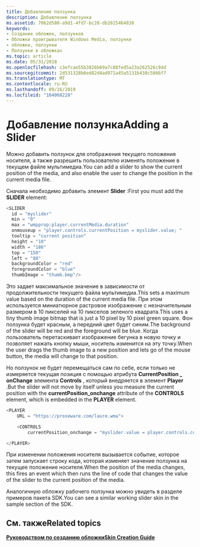 ```yaml
---
title: Добавление ползунка
description: Добавление ползунка
ms.assetid: 7062d580-a9d1-4fd7-bc28-db2615464838
keywords:
- Создание обложек, ползунков
- Обложки проигрывателя Windows Media, ползунки
- обложки, ползунки
- Ползунки в обложках
ms.topic: article
ms.date: 05/31/2018
ms.openlocfilehash: c3efcae55b3826b69a7c88fed5a23a262526c9dd
ms.sourcegitcommit: 2d531328b6ed82d4ad971a45a5131b430c5866f7
ms.translationtype: MT
ms.contentlocale: ru-RU
ms.lasthandoff: 09/16/2019
ms.locfileid: "104068228"
---
```

# <a name="adding-a-slider"></a><span data-ttu-id="e8720-107">Добавление ползунка</span><span class="sxs-lookup"><span data-stu-id="e8720-107">Adding a Slider</span></span>

<span data-ttu-id="e8720-108">Можно добавить ползунок для отображения текущего положения носителя, а также разрешить пользователю изменять положение в текущем файле мультимедиа.</span><span class="sxs-lookup"><span data-stu-id="e8720-108">You can add a slider to show the current position of the media, and also enable the user to change the position in the current media file.</span></span>

<span data-ttu-id="e8720-109">Сначала необходимо добавить элемент **Slider** :</span><span class="sxs-lookup"><span data-stu-id="e8720-109">First you must add the **SLIDER** element:</span></span>


```C++
<SLIDER
  id = "myslider"
  min = "0"
  max = "wmpprop:player.currentMedia.duration"
  onmouseup = "player.controls.currentPosition = myslider.value; "
  tooltip = "current position"
  height = "10"
  width = "180"
  top = "150"
  left = "88"
  backgroundColor = "red"
  foregroundColor = "blue"
  thumbImage = "thumb.bmp"/>

```



<span data-ttu-id="e8720-110">Это задает максимальное значение в зависимости от продолжительности текущего файла мультимедиа.</span><span class="sxs-lookup"><span data-stu-id="e8720-110">This sets a maximum value based on the duration of the current media file.</span></span> <span data-ttu-id="e8720-111">При этом используется миниатюрное растровое изображение с незначительным размером в 10 пикселей на 10 пикселов зеленого квадрата.</span><span class="sxs-lookup"><span data-stu-id="e8720-111">This uses a tiny thumb image bitmap that is just a 10 pixel by 10 pixel green square.</span></span> <span data-ttu-id="e8720-112">Фон ползунка будет красным, а передний цвет будет синим.</span><span class="sxs-lookup"><span data-stu-id="e8720-112">The background of the slider will be red and the foreground will be blue.</span></span> <span data-ttu-id="e8720-113">Когда пользователь перетаскивает изображение бегунка в новую точку и позволяет нажать кнопку мыши, носитель изменится на эту точку.</span><span class="sxs-lookup"><span data-stu-id="e8720-113">When the user drags the thumb image to a new position and lets go of the mouse button, the media will change to that position.</span></span>

<span data-ttu-id="e8720-114">Но ползунок не будет перемещаться сам по себе, если только не измеряется текущая позиция с помощью атрибута **CurrentPosition \_ onChange** элемента **Controls** , который внедряется в элемент **Player** .</span><span class="sxs-lookup"><span data-stu-id="e8720-114">But the slider will not move by itself unless you measure the current position with the **currentPosition\_onchange** attribute of the **CONTROLS** element, which is embedded in the **PLAYER** element.</span></span>


```C++
<PLAYER
    URL = "https://proseware.com/laure.wma">

    <CONTROLS
        currentPosition_onchange = "myslider.value = player.controls.currentPosition; "/>

</PLAYER>

```



<span data-ttu-id="e8720-115">При изменении положения носителя вызывается событие, которое затем запускает строку кода, которая изменяет значение ползунка на текущее положение носителя.</span><span class="sxs-lookup"><span data-stu-id="e8720-115">When the position of the media changes, this fires an event which then runs the line of code that changes the value of the slider to the current position of the media.</span></span>

<span data-ttu-id="e8720-116">Аналогичную обложку рабочего ползунка можно увидеть в разделе примеров пакета SDK.</span><span class="sxs-lookup"><span data-stu-id="e8720-116">You can see a similar working slider skin in the sample section of the SDK.</span></span>

## <a name="related-topics"></a><span data-ttu-id="e8720-117">См. также</span><span class="sxs-lookup"><span data-stu-id="e8720-117">Related topics</span></span>

<dl> <dt>

[<span data-ttu-id="e8720-118">**Руководством по созданию обложки**</span><span class="sxs-lookup"><span data-stu-id="e8720-118">**Skin Creation Guide**</span></span>](skin-creation-guide.md)
</dt> </dl>

 

 




